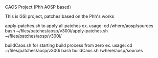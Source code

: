 CAOS Project (Phh AOSP based)


This is GSI project, patches based on the Phh's works

apply-patches.sh to apply all patches
	ex. usage:
		cd /where/aosp/sources
		bash ~/files/patches/aosp/v300i/apply-patches.sh ~/files/patches/aosp/v300i/

buildCaos.sh for starting build process from zero
	ex. usage:
		cd ~/files/patches/aosp/v300i
		bash buildCaos.sh /where/aosp/sources

